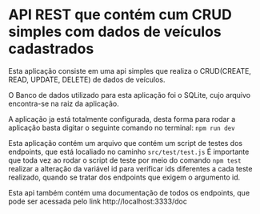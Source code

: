 # API REST que contém cum CRUD simples com dados de veículos cadastrados

Esta aplicação consiste em uma api simples que realiza o CRUD(CREATE, READ, UPDATE, DELETE) de dados de veículos.

O Banco de dados utilizado para esta aplicação foi o SQLite, cujo arquivo encontra-se na raiz da aplicação.

A aplicação ja está totalmente configurada, desta forma para rodar a aplicação basta digitar o seguinte comando no terminal: `npm run dev`

Esta aplicação contém um arquivo que contém um script de testes dos endpoints, que está localiado no caminho `src/test/test.js` 
É importante que toda vez ao rodar o script de teste por meio do comando `npm test` realizar a alteração da variável id para verificar ids diferentes a cada teste realizado, quando se tratar dos endpoints que exigem o argumento id.

Esta api também contém uma documentação de todos os endpoints, que pode ser acessada pelo link http://localhost:3333/doc


